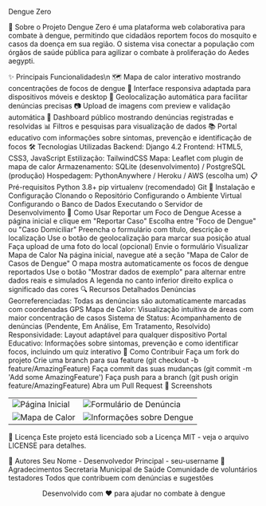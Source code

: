 Dengue Zero

🦟 Sobre o Projeto
Dengue Zero é uma plataforma web colaborativa para combate à dengue, permitindo que cidadãos reportem focos do mosquito e casos da doença em sua região. O sistema visa conectar a população com órgãos de saúde pública para agilizar o combate à proliferação do Aedes aegypti.

✨ Principais Funcionalidades\n
🗺️ Mapa de calor interativo mostrando concentrações de focos de dengue
📱 Interface responsiva adaptada para dispositivos móveis e desktop
📍 Geolocalização automática para facilitar denúncias precisas
📷 Upload de imagens com preview e validação automática
🔔 Dashboard público mostrando denúncias registradas e resolvidas
📊 Filtros e pesquisas para visualização de dados
📚 Portal educativo com informações sobre sintomas, prevenção e identificação de focos
🛠️ Tecnologias Utilizadas
Backend: Django 4.2
Frontend: HTML5, CSS3, JavaScript
Estilização: TailwindCSS
Mapa: Leaflet com plugin de mapa de calor
Armazenamento: SQLite (desenvolvimento) / PostgreSQL (produção)
Hospedagem: PythonAnywhere / Heroku / AWS (escolha um)
📋 Pré-requisitos
Python 3.8+
pip
virtualenv (recomendado)
Git
🚀 Instalação e Configuração
Clonando o Repositório
Configurando o Ambiente Virtual
Configurando o Banco de Dados
Executando o Servidor de Desenvolvimento
📱 Como Usar
Reportar um Foco de Dengue
Acesse a página inicial e clique em "Reportar Caso"
Escolha entre "Foco de Dengue" ou "Caso Domiciliar"
Preencha o formulário com título, descrição e localização
Use o botão de geolocalização para marcar sua posição atual
Faça upload de uma foto do local (opcional)
Envie o formulário
Visualizar Mapa de Calor
Na página inicial, navegue até a seção "Mapa de Calor de Casos de Dengue"
O mapa mostra automaticamente os focos de dengue reportados
Use o botão "Mostrar dados de exemplo" para alternar entre dados reais e simulados
A legenda no canto inferior direito explica o significado das cores
🔍 Recursos Detalhados
Denúncias Georreferenciadas: Todas as denúncias são automaticamente marcadas com coordenadas GPS
Mapa de Calor: Visualização intuitiva de áreas com maior concentração de casos
Sistema de Status: Acompanhamento de denúncias (Pendente, Em Análise, Em Tratamento, Resolvido)
Responsividade: Layout adaptável para qualquer dispositivo
Portal Educativo: Informações sobre sintomas, prevenção e como identificar focos, incluindo um quiz interativo
🤝 Como Contribuir
Faça um fork do projeto
Crie uma branch para sua feature (git checkout -b feature/AmazingFeature)
Faça commit das suas mudanças (git commit -m 'Add some AmazingFeature')
Faça push para a branch (git push origin feature/AmazingFeature)
Abra um Pull Request
📸 Screenshots
<table> <tr> <td><img src="https://via.placeholder.com/400x250?text=Página+Inicial" alt="Página Inicial"></td> <td><img src="https://via.placeholder.com/400x250?text=Formulário+de+Denúncia" alt="Formulário de Denúncia"></td> </tr> <tr> <td><img src="https://via.placeholder.com/400x250?text=Mapa+de+Calor" alt="Mapa de Calor"></td> <td><img src="https://via.placeholder.com/400x250?text=Informações+sobre+Dengue" alt="Informações sobre Dengue"></td> </tr> </table>
📄 Licença
Este projeto está licenciado sob a Licença MIT - veja o arquivo LICENSE para detalhes.

👥 Autores
Seu Nome - Desenvolvedor Principal - seu-username
🙏 Agradecimentos
Secretaria Municipal de Saúde
Comunidade de voluntários testadores
Todos que contribuem com denúncias e sugestões
<p align="center"> Desenvolvido com ❤️ para ajudar no combate à dengue </p>
